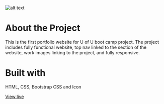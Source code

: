 ![alt text]()

# About the Project

This is the first portfolio website for U of U boot camp project. The project includes fully functional website, top nav linked to the section of the website, work images linking to the project, and fully responsive.

# Built with

HTML, CSS, Bootstrap CSS and Icon

[View live](https://kyungkwon01.github.io/boot-camp-portfolio/)
